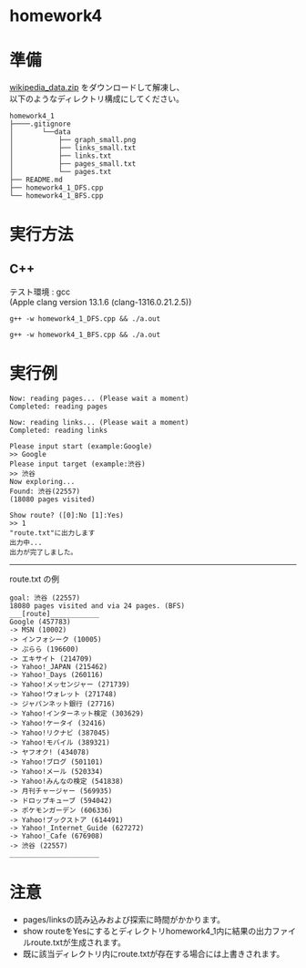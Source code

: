 # homework4
# 準備

[wikipedia_data.zip](https://drive.google.com/file/d/1zqtjSb-ZoR4rzVUWZrjNSES5GKJhYmmH/view?usp=sharing) をダウンロードして解凍し、  
以下のようなディレクトリ構成にしてください。

```
homework4_1
├────.gitignore
│       └──data
│           ├── graph_small.png
│           ├── links_small.txt
│           ├── links.txt
│           ├── pages_small.txt
│           └── pages.txt
├── README.md
├── homework4_1_DFS.cpp
└── homework4_1_BFS.cpp
```
# 実行方法
## C++
テスト環境 : gcc  
(Apple clang version 13.1.6 (clang-1316.0.21.2.5))
```
g++ -w homework4_1_DFS.cpp && ./a.out
```
```
g++ -w homework4_1_BFS.cpp && ./a.out
```
# 実行例
```
Now: reading pages... (Please wait a moment)
Completed: reading pages

Now: reading links... (Please wait a moment)
Completed: reading links

Please input start (example:Google)
>> Google
Please input target (example:渋谷)
>> 渋谷
Now exploring...
Found: 渋谷(22557)
(18080 pages visited)

Show route? ([0]:No [1]:Yes) 
>> 1
"route.txt"に出力します
出力中...
出力が完了しました。
```
***
route.txt の例
```start: Google (457783)
goal: 渋谷 (22557)
18080 pages visited and via 24 pages. (BFS)
___[route]____________
Google (457783)
-> MSN (10002)
-> インフォシーク (10005)
-> ぷらら (196600)
-> エキサイト (214709)
-> Yahoo!_JAPAN (215462)
-> Yahoo!_Days (260116)
-> Yahoo!メッセンジャー (271739)
-> Yahoo!ウォレット (271748)
-> ジャパンネット銀行 (27716)
-> Yahoo!インターネット検定 (303629)
-> Yahoo!ケータイ (32416)
-> Yahoo!リクナビ (387045)
-> Yahoo!モバイル (389321)
-> ヤフオク! (434078)
-> Yahoo!ブログ (501101)
-> Yahoo!メール (520334)
-> Yahoo!みんなの検定 (541838)
-> 月刊チャージャー (569935)
-> ドロップキューブ (594042)
-> ポケモンガーデン (606336)
-> Yahoo!ブックストア (614491)
-> Yahoo!_Internet_Guide (627272)
-> Yahoo!_Cafe (676908)
-> 渋谷 (22557)
______________________
```
# 注意
- pages/linksの読み込みおよび探索に時間がかかります。
- show routeをYesにするとディレクトリhomework4_1内に結果の出力ファイルroute.txtが生成されます。  
- 既に該当ディレクトリ内にroute.txtが存在する場合には上書きされます。
